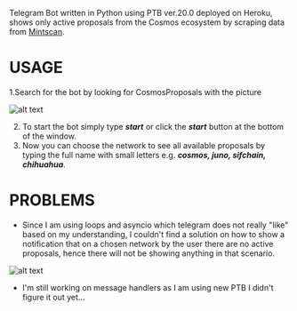 Telegram Bot written in Python using PTB ver.20.0 deployed on Heroku, shows only active proposals from the Cosmos ecosystem by scraping data from [Mintscan](https://www.mintscan.io/cosmos/proposals).

# USAGE

1.Search for the bot by looking for CosmosProposals with the picture

![alt text](https://github.com/sebsfr/Telegram_Bot_Cosmos_Proposals/blob/main/pictures/image.png?raw=True "Title")

2.  To start the bot simply type ***start*** or click the ***start*** button at the bottom of the window.
3. Now you can choose the network to see all available proposals by typing the full name with small letters e.g. ***cosmos, juno, sifchain, chihuahua***.

# PROBLEMS

- Since I am using loops and asyncio which telegram does not really "like" based on my understanding, I couldn't find a solution on how to show a notification that on a chosen network by the user there are no active proposals, hence there will not be showing anything in that scenario.

![alt text](https://github.com/sebsfr/Telegram_Bot_Cosmos_Proposals/blob/main/pictures/example.png?raw=True "Title")



- I'm still working on message handlers as I am using new PTB I didn't figure it out yet...
